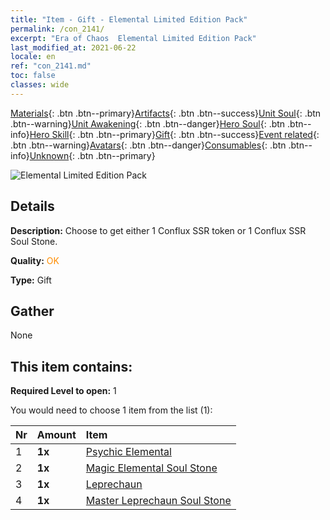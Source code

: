 ```yaml
---
title: "Item - Gift - Elemental Limited Edition Pack"
permalink: /con_2141/
excerpt: "Era of Chaos  Elemental Limited Edition Pack"
last_modified_at: 2021-06-22
locale: en
ref: "con_2141.md"
toc: false
classes: wide
---
```

 [Materials](/Items/){: .btn .btn--primary}[Artifacts](/Items/Artifacts/){: .btn .btn--success}[Unit Soul](/Items/UnitSoul/){: .btn .btn--warning}[Unit Awakening](/Items/UnitAwakening/){: .btn .btn--danger}[Hero Soul](/Items/HeroSoul/){: .btn .btn--info}[Hero Skill](/Items/HeroSkill/){: .btn .btn--primary}[Gift](/Items/Gift/){: .btn .btn--success}[Event related](/Items/Events/){: .btn .btn--warning}[Avatars](/Items/Avatars/){: .btn .btn--danger}[Consumables](/Items/Consumables/){: .btn .btn--info}[Unknown](/Items/Unknown/){: .btn .btn--primary}

 ![Elemental Limited Edition Pack](/images/t/i_994007.png)

## Details
 **Description:** Choose to get either 1 Conflux SSR token or 1 Conflux SSR Soul Stone.

 **Quality:** <span style="color: #FF8C00">OK</span>

 **Type:** Gift

## Gather

  None

## This item contains:

 **Required Level to open:** 1

 You would need to choose 1 item from the list (1):

  | Nr | Amount |     Item    |
  |:---|:-------|:------------|
  | 1 |  **1x** | [Psychic Elemental](/Items/unt_267/) |  | 
  | 2 |  **1x** | [Magic Elemental Soul Stone](/Items/unt_347/) |  | 
  | 3 |  **1x** | [Leprechaun](/Items/unt_270/) |  | 
  | 4 |  **1x** | [Master Leprechaun Soul Stone](/Items/unt_349/) |  | 
